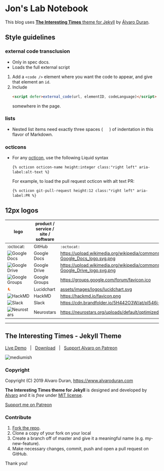 # Jon's Lab Notebook

This blog uses [**The Interesting Times** theme for Jekyll](https://github.com/ohduran/the-interesting-times) by [Álvaro Duran](https://github.com/ohduran).

## Style guidelines

### external code transclusion

* Only in spec docs.
* Loads the full external script
1. Add a `<code />` element where you want the code to appear, and give that element an `id`.
2. Include
   ```HTML
   <script defer>external_code(url, elementID, codeLanguage)</script>
   ```
   somewhere in the page.

### lists

* Nested list items need exactly three spaces (`   `) of indentation in this flavor of Markdown.

### octicons

* For any [octicon](https://primer.style/octicons/), use the following Liquid syntax
   ```Liquid
   {% octicon octicon-name height:integer class:"right left" aria-label:alt-text %}
   ```
   For example, to load the pull request octicon with alt text PR:
   ```Liquid
   {% octicon git-pull-request height:12 class:"right left" aria-label:PR %}
   ```
   
## 12px logos

logo | product / service / site / software | URL
--- | --- | ---
:octocat: | GitHub | `:octocat:`
![Google Docs](https://upload.wikimedia.org/wikipedia/commons/thumb/a/a7/Google_Docs_logo.svg/12px-Google_Docs_logo.svg.png) | Google Docs | https://upload.wikimedia.org/wikipedia/commons/thumb/a/a7/Google_Docs_logo.svg/12px-Google_Docs_logo.svg.png
![Google Drive](https://upload.wikimedia.org/wikipedia/commons/thumb/e/e8/Google_Drive_logo.svg/12px-Google_Drive_logo.svg.png) | Google Drive | https://upload.wikimedia.org/wikipedia/commons/thumb/e/e8/Google_Drive_logo.svg/12px-Google_Drive_logo.svg.png
<img src="https://groups.google.com/forum/favicon.ico" style="height:1em;" alt="Google Groups"> | Google Groups | https://groups.google.com/forum/favicon.ico
<img src="assets/images/logos/lucidchart.svg" alt="Lucidchart" height="12px"> | Lucidchart | [assets/images/logos/lucidchart.svg](assets/images/logos/lucidchart.svg)
<img src="https://hackmd.io/favicon.png" alt="HackMD" height="12px"> | HackMD | https://hackmd.io/favicon.png
![Slack](https://cdn.brandfolder.io/5H442O3W/at/pl546j-7le8zk-6gwiyo/Slack_Mark.png?width=12&height=12) | Slack | https://cdn.brandfolder.io/5H442O3W/at/pl546j-7le8zk-6gwiyo/Slack_Mark.png?width=12&height=12
<img src="https://neurostars.org/uploads/default/optimized/1X/eadd889a719a1e6370fbe086d518eafd6cd4586c_2_32x32.png" alt="Neurostars" height="12px"> | Neurostars | https://neurostars.org/uploads/default/optimized/1X/eadd889a719a1e6370fbe086d518eafd6cd4586c_2_32x32.png

---

## The Interesting Times - Jekyll Theme

[Live Demo](https://alvaroduran.com/the-interesting-times) &nbsp; | &nbsp; [Download](https://github.com/ohduran/the-interesting-times/archive/master.zip) &nbsp; | &nbsp; [Support Alvaro on Patreon](https://patreon.com/alvaroduran)

![mediumish](https://github.com/ohduran/the-interesting-times/blob/5f555ad4522ea920b125d8c8c75cf150d16565e8/assets/images/the-interesting-times.png?raw=true)


### Copyright

Copyright (C) 2019 Alvaro Duran, https://www.alvaroduran.com

**The Interesting Times theme for Jekyll** is designed and developed by [Alvaro](https://alvaroduran.com) and it is *free* under [MIT license](https://alvaroduran.mit-license.org/).

<a href="https://patreon.com/alvaroduran" target="_blank">Support me on Patreon</a>

### Contribute

1. [Fork the repo](https://github.com/ohduran/the-interesting-times).
2. Clone a copy of your fork on your local
3. Create a branch off of master and give it a meaningful name (e.g. my-new-feature).
4. Make necessary changes, commit, push and open a pull request on GitHub.

Thank you!
